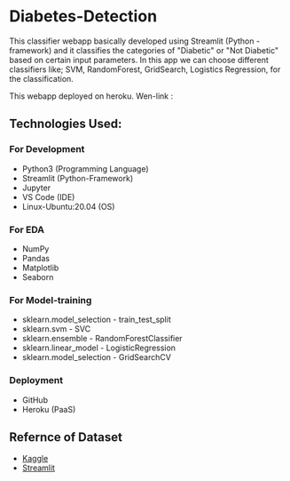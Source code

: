 # Diabetes-Detection

This classifier webapp basically developed using Streamlit (Python - framework) and it classifies the categories of "Diabetic" or "Not Diabetic"  based on certain input parameters. In this app we can choose different classifiers like; SVM, RandomForest, GridSearch, Logistics Regression, for the classification.

This webapp deployed on heroku. Wen-link : 

## **Technologies Used:**

### For Development
* Python3 (Programming Language)
* Streamlit (Python-Framework)
* Jupyter
* VS Code (IDE)
* Linux-Ubuntu:20.04 (OS)

### For EDA
* NumPy
* Pandas
* Matplotlib
* Seaborn

### For Model-training
* sklearn.model_selection - train_test_split
* sklearn.svm - SVC
* sklearn.ensemble - RandomForestClassifier
* sklearn.linear_model - LogisticRegression
* sklearn.model_selection - GridSearchCV

### Deployment
* GitHub
* Heroku (PaaS)

## Refernce of Dataset
* [Kaggle](https://www.kaggle.com/uciml/pima-indians-diabetes-database)
* [Streamlit](https://streamlit.io/)
